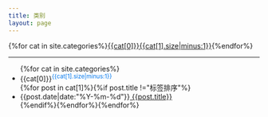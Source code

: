 ```yaml
---
title: 类别
layout: page
---
```


<div>
{%for cat in site.categories%}<a class="tagbox" href="#{{cat[0]}}">{{cat[0]}}<span>{{cat[1].size|minus:1}}</span></a>{%endfor%}
</div>

<hr>

<ul class="listing">
{%for cat in site.categories%}<li class="listing-seperator" id="{{cat[0]}}">{{cat[0]}}<sup style="color:#07e">{{cat[1].size|minus:1}}</sup></li>{%for post in cat[1]%}{%if post.title !="标签排序"%}<li class="listing-item"><time>{{post.date|date:"%Y-%m-%d"}}</time><a href="{{site.url}}{{post.url}}"> {{post.title}}</a></li>{%endif%}{%endfor%}{%endfor%}
</ul>
